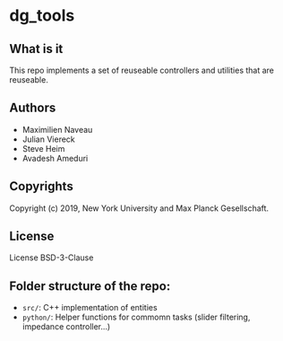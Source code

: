 # dg_tools

## What is it

This repo implements a set of reuseable controllers and utilities that are
reuseable.

## Authors

- Maximilien Naveau
- Julian Viereck
- Steve Heim
- Avadesh Ameduri

## Copyrights

Copyright (c) 2019, New York University and Max Planck Gesellschaft.

## License

License BSD-3-Clause

## Folder structure of the repo:

- `src/`: C++ implementation of entities
- `python/`: Helper functions for commomn tasks (slider filtering, impedance controller...)
